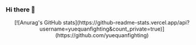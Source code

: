 ### Hi there 👋

<center>[![Anurag's GitHub stats](https://github-readme-stats.vercel.app/api?username=yuequanfighting&count_private=true)](https://github.com/yuequanfighting)</center>
